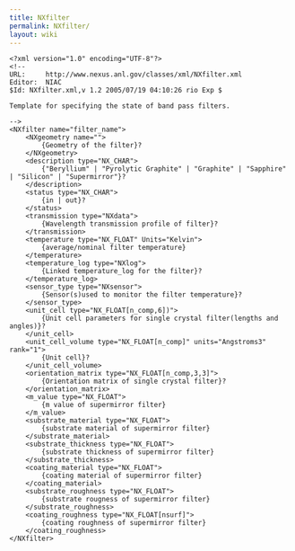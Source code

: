 ```yaml
---
title: NXfilter
permalink: NXfilter/
layout: wiki
---
```


    <?xml version="1.0" encoding="UTF-8"?>
    <!--
    URL:     http://www.nexus.anl.gov/classes/xml/NXfilter.xml
    Editor:  NIAC
    $Id: NXfilter.xml,v 1.2 2005/07/19 04:10:26 rio Exp $

    Template for specifying the state of band pass filters.

    -->
    <NXfilter name="filter_name">
        <NXgeometry name="">
            {Geometry of the filter}?
        </NXgeometry>
        <description type="NX_CHAR">
            {"Beryllium" | "Pyrolytic Graphite" | "Graphite" | "Sapphire" | "Silicon" | "Supermirror"}?
        </description>
        <status type="NX_CHAR">
            {in | out}?
        </status>
        <transmission type="NXdata">
            {Wavelength transmission profile of filter}?
        </transmission>
        <temperature type="NX_FLOAT" Units="Kelvin">
            {average/nominal filter temperature}
        </temperature>
        <temperature_log type="NXlog">
            {Linked temperature_log for the filter}?
        </temperature_log>
        <sensor_type type="NXsensor">
            {Sensor(s)used to monitor the filter temperature}?
        </sensor_type>
        <unit_cell type="NX_FLOAT[n_comp,6])">
            {Unit cell parameters for single crystal filter(lengths and angles)}?
        </unit_cell>
        <unit_cell_volume type="NX_FLOAT[n_comp]" units="Angstroms3" rank="1">
            {Unit cell}?
        </unit_cell_volume>
        <orientation_matrix type="NX_FLOAT[n_comp,3,3]">
            {Orientation matrix of single crystal filter}?
        </orientation_matrix>
        <m_value type="NX_FLOAT">
            {m value of supermirror filter}
        </m_value>
        <substrate_material type="NX_FLOAT">
            {substrate material of supermirror filter}
        </substrate_material>
        <substrate_thickness type="NX_FLOAT">
            {substrate thickness of supermirror filter}
        </substrate_thickness>
        <coating_material type="NX_FLOAT">
            {coating material of supermirror filter}
        </coating_material>
        <substrate_roughness type="NX_FLOAT">
            {substrate rougness of supermirror filter}
        </substrate_roughness>
        <coating_roughness type="NX_FLOAT[nsurf]">
            {coating roughness of supermirror filter}
        </coating_roughness>
    </NXfilter>
